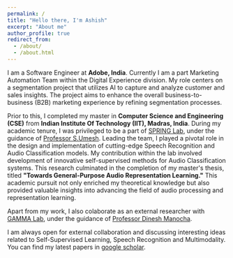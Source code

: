 ```yaml
---
permalink: /
title: "Hello there, I'm Ashish"
excerpt: "About me"
author_profile: true
redirect_from: 
  - /about/
  - /about.html
---
```


I am a Software Engineer at **Adobe, India**. Currently I am a part Marketing Automation Team within the Digital Experience division. My role centers on a segmentation project that utilizes AI to capture and analyze customer and sales insights. The project aims to enhance the overall business-to-business (B2B) marketing experience by refining segmentation processes.

Prior to this, I completed my master in **Computer Science and Engineering (CSE)** from **Indian Institute Of Technology (IIT), Madras, India**. During my academic tenure, I was privileged to be a part of [SPRING Lab](https://asr.iitm.ac.in/), under the guidance of [Professor S.Umesh](https://asr.iitm.ac.in/). Leading the team, I played a pivotal role in the design and implementation of cutting-edge Speech Recognition and Audio Classification models. My contribution within the lab involved development of innovative self-supervised methods for Audio Classification systems. This research culminated in the completion of my master's thesis, titled **"Towards General-Purpose Audio Representation Learning."** This academic pursuit not only enriched my theoretical knowledge but also provided valuable insights into advancing the field of audio processing and representation learning.

Apart from my work, I also colaborate as an external researcher with [GAMMA Lab](https://gamma.umd.edu/), under the guidance of [Professor Dinesh Manocha](https://www.cs.umd.edu/people/dmanocha).

I am always open for external collaboration and discussing interesting ideas related to Self-Supervised Learning, Speech Recognition and Multimodality. You can find my latest papers in [google scholar](https://scholar.google.com/citations?user=aBn1e34AAAAJ&hl=en).   